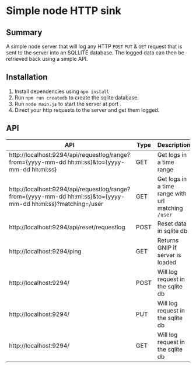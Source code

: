 # Simple node HTTP sink

## Summary 
A simple node server that will log any HTTP `POST` `PUT` & `GET` request that is sent to the server into an SQLLITE database. The logged data can then be retrieved back using a simple API.

## Installation

1. Install dependencies using `npm install`
2. Run `npm run createdb` to create the sqlite database.
3. Run `node main.js` to start the server at port .
4. Direct your http requests to the server and get them logged.

## API

 | API | Type |Description |
   | --- | --- | --- |
   | http://localhost:9294/api/requestlog/range?from={yyyy-mm-dd hh:mi:ss}&to={yyyy-mm-dd hh:mi:ss} | GET | Get logs in a time range |
   | http://localhost:9294/api/requestlog/range?from={yyyy-mm-dd hh:mi:ss}&to={yyyy-mm-dd hh:mi:ss}?matching=/user | GET | Get logs in a time range with url matching `/user` |
   | http://localhost:9294/api/reset/requestlog | POST | Reset data in sqlite db |
   | http://localhost:9294/ping  | GET  | Returns GNIP if server is loaded |
   | http://localhost:9294/<url> | POST | Will log request in the sqlite db |
   | http://localhost:9294/<url> | PUT  | Will log request in the sqlite db |
   | http://localhost:9294/<url> | GET  | Will log request in the sqlite db |